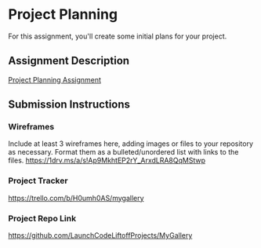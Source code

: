 # Project Planning
For this assignment, you'll create some initial plans for your project.

## Assignment Description
[Project Planning Assignment](https://education.launchcode.org/liftoff/modules/assignments/project-planning)

## Submission Instructions

### Wireframes

Include at least 3 wireframes here, adding images or files to your repository as necessary. Format them as a bulleted/unordered list with links to the files.
https://1drv.ms/a/s!Ap9MkhtEP2rY_ArxdLRA8QqMStwp

### Project Tracker

https://trello.com/b/H0umh0AS/mygallery

### Project Repo Link

https://github.com/LaunchCodeLiftoffProjects/MyGallery
